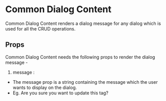 # Common Dialog Content

Common Dialog Content renders a dialog message for any dialog which is used for all the CRUD operations.

## Props

Common Dialog Content needs the following props to render the dialog message -

1. message :

- The message prop is a string containing the message which the user wants to display on the dialog.
- Eg. Are you sure you want to update this tag?
